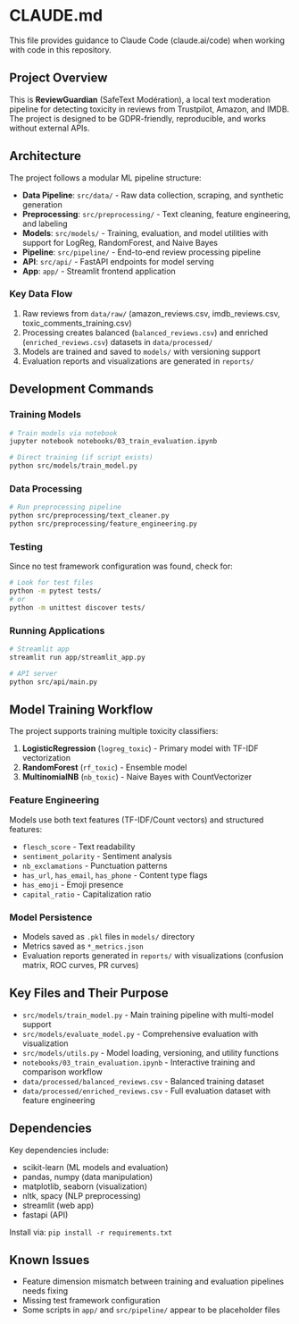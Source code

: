 # CLAUDE.md

This file provides guidance to Claude Code (claude.ai/code) when working with code in this repository.

## Project Overview

This is **ReviewGuardian** (SafeText Modération), a local text moderation pipeline for detecting toxicity in reviews from Trustpilot, Amazon, and IMDB. The project is designed to be GDPR-friendly, reproducible, and works without external APIs.

## Architecture

The project follows a modular ML pipeline structure:

- **Data Pipeline**: `src/data/` - Raw data collection, scraping, and synthetic generation
- **Preprocessing**: `src/preprocessing/` - Text cleaning, feature engineering, and labeling
- **Models**: `src/models/` - Training, evaluation, and model utilities with support for LogReg, RandomForest, and Naive Bayes
- **Pipeline**: `src/pipeline/` - End-to-end review processing pipeline
- **API**: `src/api/` - FastAPI endpoints for model serving
- **App**: `app/` - Streamlit frontend application

### Key Data Flow

1. Raw reviews from `data/raw/` (amazon_reviews.csv, imdb_reviews.csv, toxic_comments_training.csv)
2. Processing creates balanced (`balanced_reviews.csv`) and enriched (`enriched_reviews.csv`) datasets in `data/processed/`
3. Models are trained and saved to `models/` with versioning support
4. Evaluation reports and visualizations are generated in `reports/`

## Development Commands

### Training Models
```bash
# Train models via notebook
jupyter notebook notebooks/03_train_evaluation.ipynb

# Direct training (if script exists)
python src/models/train_model.py
```

### Data Processing
```bash
# Run preprocessing pipeline
python src/preprocessing/text_cleaner.py
python src/preprocessing/feature_engineering.py
```

### Testing
Since no test framework configuration was found, check for:
```bash
# Look for test files
python -m pytest tests/ 
# or
python -m unittest discover tests/
```

### Running Applications
```bash
# Streamlit app
streamlit run app/streamlit_app.py

# API server
python src/api/main.py
```

## Model Training Workflow

The project supports training multiple toxicity classifiers:

1. **LogisticRegression** (`logreg_toxic`) - Primary model with TF-IDF vectorization
2. **RandomForest** (`rf_toxic`) - Ensemble model 
3. **MultinomialNB** (`nb_toxic`) - Naive Bayes with CountVectorizer

### Feature Engineering
Models use both text features (TF-IDF/Count vectors) and structured features:
- `flesch_score` - Text readability
- `sentiment_polarity` - Sentiment analysis
- `nb_exclamations` - Punctuation patterns
- `has_url`, `has_email`, `has_phone` - Content type flags
- `has_emoji` - Emoji presence
- `capital_ratio` - Capitalization ratio

### Model Persistence
- Models saved as `.pkl` files in `models/` directory
- Metrics saved as `*_metrics.json` 
- Evaluation reports generated in `reports/` with visualizations (confusion matrix, ROC curves, PR curves)

## Key Files and Their Purpose

- `src/models/train_model.py` - Main training pipeline with multi-model support
- `src/models/evaluate_model.py` - Comprehensive evaluation with visualization
- `src/models/utils.py` - Model loading, versioning, and utility functions
- `notebooks/03_train_evaluation.ipynb` - Interactive training and comparison workflow
- `data/processed/balanced_reviews.csv` - Balanced training dataset
- `data/processed/enriched_reviews.csv` - Full evaluation dataset with feature engineering

## Dependencies

Key dependencies include:
- scikit-learn (ML models and evaluation)
- pandas, numpy (data manipulation)
- matplotlib, seaborn (visualization)
- nltk, spacy (NLP preprocessing)
- streamlit (web app)
- fastapi (API)

Install via: `pip install -r requirements.txt`

## Known Issues

- Feature dimension mismatch between training and evaluation pipelines needs fixing
- Missing test framework configuration
- Some scripts in `app/` and `src/pipeline/` appear to be placeholder files
